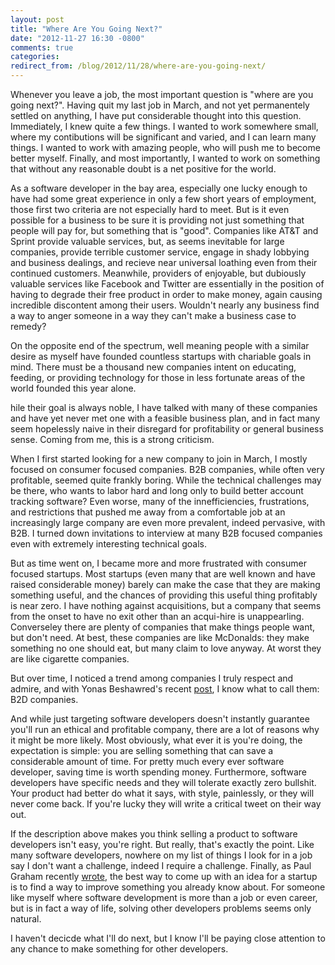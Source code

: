 ```yaml
---
layout: post
title: "Where Are You Going Next?"
date: "2012-11-27 16:30 -0800"
comments: true
categories: 
redirect_from: /blog/2012/11/28/where-are-you-going-next/
---
```

Whenever you leave a job, the most important question is "where are you going next?".
Having quit my last job in March, and not yet permanentely settled on anything, I have put considerable thought into this question.
Immediately, I knew quite a few things.
I wanted to work somewhere small, where my contibutions will be significant and varied, and I can learn many things.
I wanted to work with amazing people, who will push me to become better myself.
Finally, and most importantly, I wanted to work on something that without any reasonable doubt is a net positive for the world.

As a software developer in the bay area, especially one lucky enough to have had some great experience in only a few short years of employment, those first two criteria are not especially hard to meet.
But is it even possible for a business to be sure it is providing not just something that people will pay for, but something that is "good".
Companies like AT&T and Sprint provide valuable services, but, as seems inevitable for large companies, provide terrible customer service, engage in shady lobbying and business dealings, and recieve near universal loathing even from their continued customers.
Meanwhile, providers of enjoyable, but dubiously valuable services like Facebook and Twitter are essentially in the position of having to degrade their free product in order to make money, again causing incredible discontent among their users.
Wouldn't nearly any business find a way to anger someone in a way they can't make a business case to remedy?

On the opposite end of the spectrum, well meaning people with a similar desire as myself have founded countless startups with chariable goals in mind.
There must be a thousand new companies intent on educating, feeding, or providing technology for those in less fortunate areas of the world founded this year alone.

hile their goal is always noble, I have talked with many of these companies and have yet never met one with a feasible business plan, and in fact many seem hopelessly naive in their disregard for profitability or general business sense.
Coming from me, this is a strong criticism.

When I first started looking for a new company to join in March, I mostly focused on consumer focused companies.
B2B companies, while often very profitable, seemed quite frankly boring.
While the technical challenges may be there, who wants to labor hard and long only to build better account tracking software?
Even worse, many of the innefficiencies, frustrations, and restrictions that pushed me away from a comfortable job at an increasingly large company are even more prevalent, indeed pervasive, with B2B.
I turned down invitations to interview at many B2B focused companies even with extremely interesting technical goals.

But as time went on, I became more and more frustrated with consumer focused startups.
Most startups (even many that are well known and have raised considerable money) barely can make the case that they are making something useful, and the chances of providing this useful thing profitably is near zero.
I have nothing against acquisitions, but a company that seems from the onset to have no exit other than an acqui-hire is unappearling.
Converseley there are plenty of companies that make things people want, but don't need.
At best, these companies are like McDonalds: they make something no one should eat, but many claim to love anyway.
At worst they are like cigarette companies.

But over time, I noticed a trend among companies I truly respect and admire, and
with Yonas Beshawred's recent [post](http://blog.yonas.io/post/36534887793/b2d-is-sexier), I know what to call them: B2D companies.

And while just targeting software developers doesn't instantly guarantee you'll run an ethical and profitable company, there are a lot of reasons why it might be more likely.
Most obviously, what ever it is you're doing, the expectation is simple: you are selling something that can save a considerable amount of time.
For pretty much every ever software developer, saving time is worth spending money.
Furthermore, software developers have specific needs and they will tolerate exactly zero bullshit.
Your product had better do what it says, with style, painlessly, or they will never come back.
If you're lucky they will write a critical tweet on their way out.

If the description above makes you think selling a product to software developers isn't easy, you're right.
But really, that's exactly the point.
Like many software developers, nowhere on my list of things I look for in a job say I don't want a challenge, indeed I require a challenge.
Finally, as Paul Graham recently [wrote](http://paulgraham.com/startupideas.html), the best way to come up with an idea for a startup is to find a way to improve something you already know about.
For someone like myself where software development is more than a job or even career, but is in fact a way of life, solving other developers problems seems only natural.

I haven't decicde what I'll do next, but I know I'll be paying close attention to any chance to make something for other developers.
